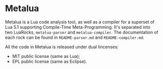 Metalua
=======

Metalua is a Lua code analysis tool, as well as a compiler for a
superset of Lua 5.1 supporting Compile-Time Meta-Programming. It's
separated into two LuaRocks, `metalua-parser` and
`metalua-compiler`. The documentation of each rock can be found in
`README-parser.md` and `README-compiler.md`.

All the code in Metalua is released under dual lincenses:

* MIT public license (same as Lua);
* EPL public license (same as Eclipse).
